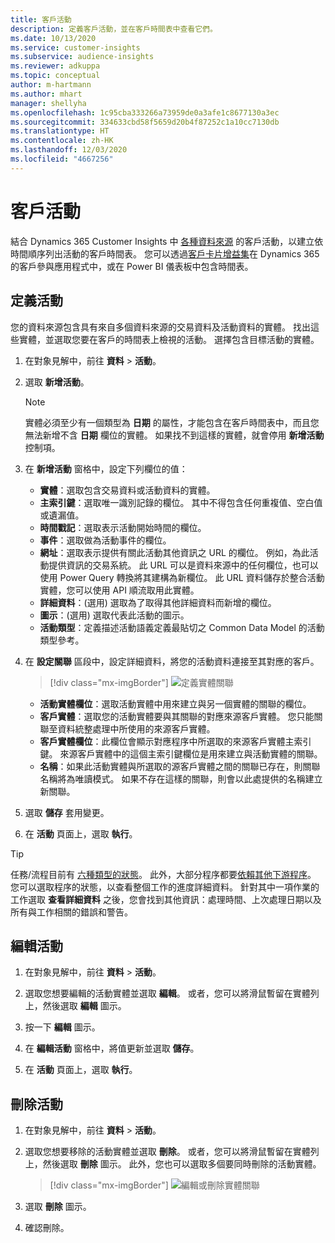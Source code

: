 ```yaml
---
title: 客戶活動
description: 定義客戶活動，並在客戶時間表中查看它們。
ms.date: 10/13/2020
ms.service: customer-insights
ms.subservice: audience-insights
ms.reviewer: adkuppa
ms.topic: conceptual
author: m-hartmann
ms.author: mhart
manager: shellyha
ms.openlocfilehash: 1c95cba333266a73959de0a3afe1c8677130a3ec
ms.sourcegitcommit: 334633cbd58f5659d20b4f87252c1a10cc7130db
ms.translationtype: HT
ms.contentlocale: zh-HK
ms.lasthandoff: 12/03/2020
ms.locfileid: "4667256"
---
```

# <a name="customer-activities"></a>客戶活動

結合 Dynamics 365 Customer Insights 中 [各種資料來源](data-sources.md) 的客戶活動，以建立依時間順序列出活動的客戶時間表。 您可以透過[客戶卡片增益集](customer-card-add-in.md)在 Dynamics 365 的客戶參與應用程式中，或在 Power BI 儀表板中包含時間表。

## <a name="define-an-activity"></a>定義活動

您的資料來源包含具有來自多個資料來源的交易資料及活動資料的實體。 找出這些實體，並選取您要在客戶的時間表上檢視的活動。 選擇包含目標活動的實體。

1. 在對象見解中，前往 **資料** > **活動**。

1. 選取 **新增活動**。

   > [!NOTE]
   > 實體必須至少有一個類型為 **日期** 的屬性，才能包含在客戶時間表中，而且您無法新增不含 **日期** 欄位的實體。 如果找不到這樣的實體，就會停用 **新增活動** 控制項。

1. 在 **新增活動** 窗格中，設定下列欄位的值：

   - **實體**：選取包含交易資料或活動資料的實體。
   - **主索引鍵**：選取唯一識別記錄的欄位。 其中不得包含任何重複值、空白值或遺漏值。
   - **時間戳記**：選取表示活動開始時間的欄位。
   - **事件**：選取做為活動事件的欄位。
   - **網址**：選取表示提供有關此活動其他資訊之 URL 的欄位。 例如，為此活動提供資訊的交易系統。 此 URL 可以是資料來源中的任何欄位，也可以使用 Power Query 轉換將其建構為新欄位。 此 URL 資料儲存於整合活動實體，您可以使用 API 順流取用此實體。
   - **詳細資料**：(選用) 選取為了取得其他詳細資料而新增的欄位。
   - **圖示**：(選用) 選取代表此活動的圖示。
   - **活動類型**：定義描述活動語義定義最貼切之 Common Data Model 的活動類型參考。

1. 在 **設定關聯** 區段中，設定詳細資料，將您的活動資料連接至其對應的客戶。

   > [!div class="mx-imgBorder"]
   > ![定義實體關聯](media/activities-entities-define.png "定義實體關聯")

    - **活動實體欄位**：選取活動實體中用來建立與另一個實體的關聯的欄位。
    - **客戶實體**：選取您的活動實體要與其關聯的對應來源客戶實體。 您只能關聯至資料統整處理中所使用的來源客戶實體。
    - **客戶實體欄位**：此欄位會顯示對應程序中所選取的來源客戶實體主索引鍵。 來源客戶實體中的這個主索引鍵欄位是用來建立與活動實體的關聯。
    - **名稱**：如果此活動實體與所選取的源客戶實體之間的關聯已存在，則關聯名稱將為唯讀模式。 如果不存在這樣的關聯，則會以此處提供的名稱建立新關聯。

1. 選取 **儲存** 套用變更。

1. 在 **活動** 頁面上，選取 **執行**。

> [!TIP]
> 任務/流程目前有 [六種類型的狀態](system.md#status-types)。 此外，大部分程序都要[依賴其他下游程序](system.md#refresh-policies)。 您可以選取程序的狀態，以查看整個工作的進度詳細資料。 針對其中一項作業的工作選取 **查看詳細資料** 之後，您會找到其他資訊：處理時間、上次處理日期以及所有與工作相關的錯誤和警告。

## <a name="edit-an-activity"></a>編輯活動

1. 在對象見解中，前往 **資料** > **活動**。

2. 選取您想要編輯的活動實體並選取 **編輯**。 或者，您可以將滑鼠暫留在實體列上，然後選取 **編輯** 圖示。

3. 按一下 **編輯** 圖示。

4. 在 **編輯活動** 窗格中，將值更新並選取 **儲存**。

5. 在 **活動** 頁面上，選取 **執行**。

## <a name="delete-an-activity"></a>刪除活動

1. 在對象見解中，前往 **資料** > **活動**。

2. 選取您想要移除的活動實體並選取 **刪除**。 或者，您可以將滑鼠暫留在實體列上，然後選取 **刪除** 圖示。 此外，您也可以選取多個要同時刪除的活動實體。
   > [!div class="mx-imgBorder"]
   > ![編輯或刪除實體關聯](media/activities-entities-edit-delete.png "編輯或刪除實體關聯")

3. 選取 **刪除** 圖示。

4. 確認刪除。
